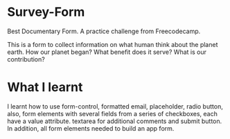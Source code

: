 # Survey-Form
Best Documentary Form. A practice challenge from Freecodecamp.

This is a form to collect information on what human think about the planet earth. How our planet began? What benefit does it serve? What is our contribution?

# What I learnt

I learnt how to use form-control, formatted email, placeholder, radio button, also, form elements with several fields from a series of checkboxes, each have a value attribute. textarea for additional comments and submit button. In addition, all form elements needed to build an app form.
